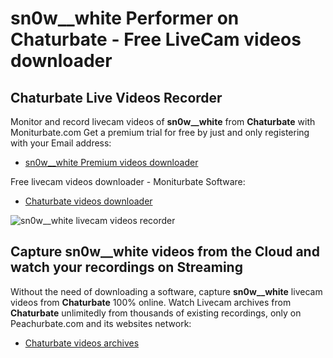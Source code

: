 # sn0w__white Performer on Chaturbate - Free LiveCam videos downloader

## Chaturbate Live Videos Recorder

Monitor and record livecam videos of **sn0w__white** from **Chaturbate** with Moniturbate.com
Get a premium trial for free by just and only registering with your Email address:
* [sn0w__white Premium videos downloader](https://moniturbate.com/request-demo-licence-key.html)

Free livecam videos downloader - Moniturbate Software:
* [Chaturbate videos downloader](https://moniturbate.com/moniturbate-download-software.html)

![sn0w__white livecam videos recorder](https://peachurnet.com/templates/moniturbate-software.png)


## Capture sn0w__white videos from the Cloud and watch your recordings on Streaming

Without the need of downloading a software, capture **sn0w__white** livecam videos from **Chaturbate** 100% online.
Watch Livecam archives from **Chaturbate** unlimitedly from thousands of existing recordings, only on Peachurbate.com and its websites network:
* [Chaturbate videos archives](https://peachurnet.com/)